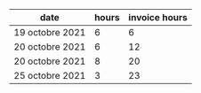| date            | hours | invoice hours |
| --------------- | ----- | ------------- |
| 19 octobre 2021 | 6     | 6             |
| 20 octobre 2021 | 6     | 12            |
| 20 octobre 2021 | 8     | 20            |
| 25 octobre 2021 | 3     | 23            |
